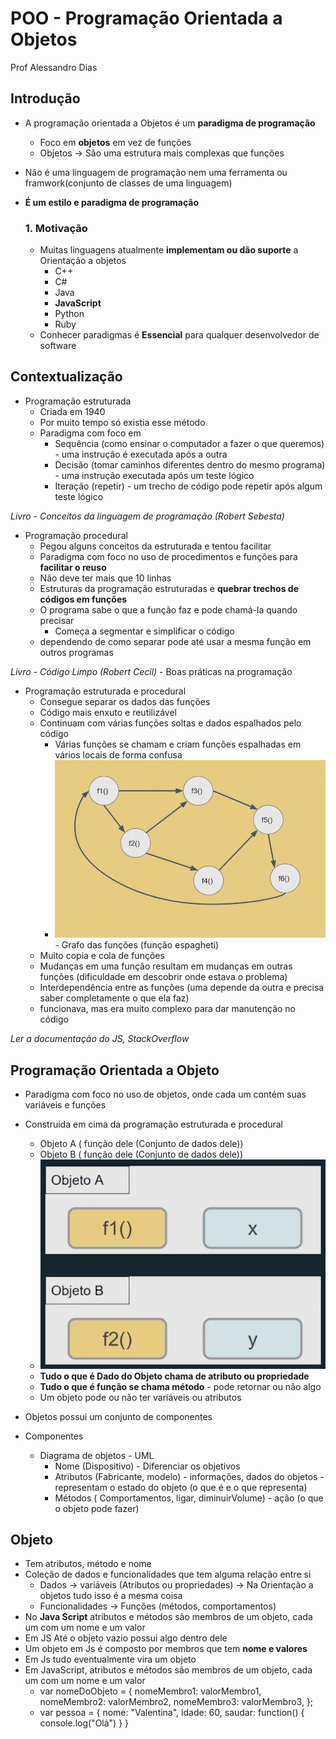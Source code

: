 # POO - Programação Orientada a Objetos 
 Prof Alessandro Dias 

## Introdução 
* A programação orientada a Objetos é um **paradigma de programação**
    * Foco em **objetos** em vez de funções 
    * Objetos -> São uma estrutura mais complexas que funções 
* Não é uma linguagem de programação nem uma ferramenta ou framwork(conjunto de classes de uma linguagem) 
* **É um estilo e paradigma de programação**

    ### 1. Motivação 
    * Muitas linguagens atualmente **implementam ou dão suporte** a Orientação a objetos 
        * C++
        * C# 
        * Java
        * **JavaScript**
        * Python 
        * Ruby 
    * Conhecer paradigmas é **Essencial** para qualquer desenvolvedor de software 

## Contextualização 
* Programação estruturada 
    * Criada em 1940 
    * Por muito tempo só existia esse método 
    * Paradigma com foco em 
        * Sequência (como ensinar o computador a fazer o que queremos) - uma instrução é executada após a outra
        * Decisão (tomar caminhos diferentes dentro do mesmo programa) - uma instrução executada após um teste lógico 
        * Iteração (repetir) - um trecho de código pode repetir após algum teste lógico 

*Livro - Conceitos da linguagem de programação (Robert Sebesta)* 

* Programação procedural 
    * Pegou alguns conceitos da estruturada e tentou facilitar 
    *  Paradigma com foco no uso de procedimentos e funções para **facilitar o reuso**
    * Não deve ter mais que 10 linhas 
    * Estruturas da programação estruturadas e **quebrar trechos de códigos em funções**
    * O programa sabe o que a função faz e pode chamá-la quando precisar 
        * Começa a segmentar e simplificar o código 
    * dependendo de como separar pode até usar a mesma função em outros programas 

*Livro - Código Limpo (Robert Cecil)* - Boas práticas na programação 

* Programação estruturada e procedural 
    * Consegue separar os dados das funções 
    * Código mais enxuto e reutilizável 
    * Continuam com várias funções soltas e dados espalhados pelo código 
        * Várias funções se chamam e criam funções espalhadas em vários locais de forma confusa 
        * ![alt text](image.png) - Grafo das funções (função espagheti)
    * Muito copia e cola de funções 
    * Mudanças em uma função resultam em mudanças em outras funções (dificuldade em descobrir onde estava o problema)
    * Interdependência entre as funções (uma depende da outra e precisa saber completamente o que ela faz)
    * funcionava, mas era muito complexo para dar manutenção no código 

*Ler a documentação do JS, StackOverflow*

## Programação Orientada a Objeto 
* Paradigma com foco no uso de objetos, onde cada um contém suas variáveis e funções 
* Construída em cima da programação estruturada e procedural 
    * Objeto A ( função dele (Conjunto de dados dele))
    * Objeto B ( função dele (Conjunto de dados dele))
    * ![alt text](image-1.png)
    * **Tudo o que é Dado do Objeto chama de atributo ou propriedade**
    * **Tudo o que é função se chama método** - pode retornar ou não algo 
    * Um objeto pode ou não ter variáveis ou atributos
* Objetos possui um conjunto de componentes 

* Componentes 
    * Diagrama de objetos - UML 
        * Nome (Dispositivo) - Diferenciar os objetivos 
        * Atributos (Fabricante, modelo) - informações, dados do objetos - representam o estado do objeto (o que é e o que representa)
        * Métodos ( Comportamentos, ligar, diminuirVolume) - ação (o que o objeto pode fazer)

## Objeto 
* Tem atributos, método e nome 
* Coleção de dados e funcionalidades que tem alguma relação entre si 
    * Dados -> variáveis (Atributos ou propriedades) -> Na Orientação a objetos tudo isso é a mesma coisa
    * Funcionalidades -> Funções (métodos, comportamentos)
* No **Java Script** atributos e métodos são membros de um objeto, cada um com um nome e um valor 
* Em JS Até o objeto vazio possui algo dentro dele 
* Um objeto em Js é composto por membros que tem **nome e valores** 
* Em Js tudo eventualmente vira um objeto 
* Em JavaScript, atributos e métodos são membros de um objeto, cada um com um nome e um valor
    * var nomeDoObjeto = {
        nomeMembro1: valorMembro1,
        nomeMembro2: valorMembro2,
        nomeMembro3: valorMembro3,
    };
    * var pessoa = {
        nome: "Valentina", 
        idade: 60,
        saudar: function() {
            console.log("Olá")
        }
    }